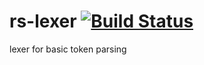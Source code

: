 rs-lexer [![Build Status](https://travis-ci.org/nathanfaucett/rs-lexer.svg?branch=master)](https://travis-ci.org/nathanfaucett/rs-lexer)
=====

lexer for basic token parsing
